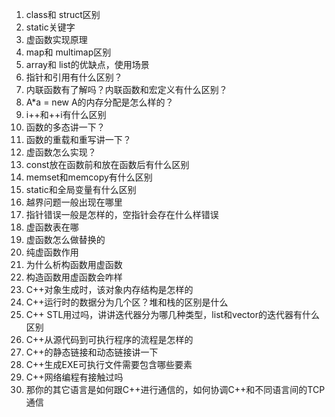 1. class和 struct区别
2. static关键字
3. 虚函数实现原理
4. map和 multimap区别
5. array和 list的优缺点，使用场景
6. 指针和引用有什么区别？
7. 内联函数有了解吗？内联函数和宏定义有什么区别？
8. A*a = new A的内存分配是怎么样的？
9. i++和++i有什么区别
10. 函数的多态讲一下？
11. 函数的重载和重写讲一下？
12. 虚函数怎么实现？
13. const放在函数前和放在函数后有什么区别
14. memset和memcopy有什么区别
15. static和全局变量有什么区别
16. 越界问题一般出现在哪里
17. 指针错误一般是怎样的，空指针会存在什么样错误
18. 虚函数表在哪
19. 虚函数怎么做替换的
20. 纯虚函数作用
21. 为什么析构函数用虚函数
22. 构造函数用虚函数会咋样
23. C++对象生成时，该对象内存结构是怎样的
24. C++运行时的数据分为几个区？堆和栈的区别是什么
25. C++ STL用过吗，讲讲迭代器分为哪几种类型，list和vector的迭代器有什么区别
26. C++从源代码到可执行程序的流程是怎样的
27. C++的静态链接和动态链接讲一下
28. C++生成EXE可执行文件需要包含哪些要素
29. C++网络编程有接触过吗
30. 那你的其它语言是如何跟C++进行通信的，如何协调C++和不同语言间的TCP通信